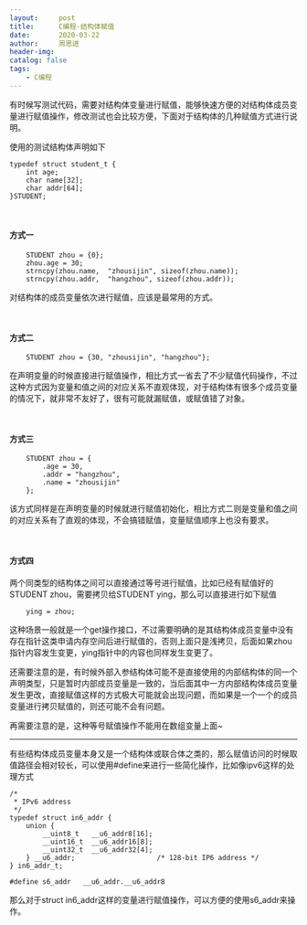```yaml
---
layout:     post
title:      C编程-结构体赋值
date:       2020-03-22
author:     周思进
header-img:	
catalog: false
tags:
    - C编程
---
```


有时候写测试代码，需要对结构体变量进行赋值，能够快速方便的对结构体成员变量进行赋值操作，修改测试也会比较方便，下面对于结构体的几种赋值方式进行说明。

使用的测试结构体声明如下  


```
typedef struct student_t {
    int age;
    char name[32];
    char addr[64];
}STUDENT;
```

<br/>

#### 方式一


```
    STUDENT zhou = {0};
    zhou.age = 30;
    strncpy(zhou.name,  "zhousijin", sizeof(zhou.name));
    strncpy(zhou.addr,  "hangzhou", sizeof(zhou.addr));
```

对结构体的成员变量依次进行赋值，应该是最常用的方式。

<br/>

#### 方式二

```
    STUDENT zhou = {30, "zhousijin", "hangzhou"};
```

在声明变量的时候直接进行赋值操作，相比方式一省去了不少赋值代码操作，不过这种方式因为变量和值之间的对应关系不直观体现，对于结构体有很多个成员变量的情况下，就非常不友好了，很有可能就漏赋值，或赋值错了对象。



<br/>

#### 方式三


```
    STUDENT zhou = {
        .age = 30,
		.addr = "hangzhou",
        .name = "zhousijin"
    };
```

该方式同样是在声明变量的时候就进行赋值初始化，相比方式二则是变量和值之间的对应关系有了直观的体现，不会搞错赋值，变量赋值顺序上也没有要求。


<br/>

#### 方式四

两个同类型的结构体之间可以直接通过等号进行赋值，比如已经有赋值好的STUDENT zhou，需要拷贝给STUDENT ying，那么可以直接进行如下赋值

```
	ying = zhou;
```

这种场景一般就是一个get操作接口，不过需要明确的是其结构体成员变量中没有存在指针这类申请内存空间后进行赋值的，否则上面只是浅拷贝，后面如果zhou指针内容发生变更，ying指针中的内容也同样发生变更了。

还需要注意的是，有时候外部入参结构体可能不是直接使用的内部结构体的同一个声明类型，只是暂时内部成员变量是一致的，当后面其中一方内部结构体成员变量发生更改，直接赋值这样的方式极大可能就会出现问题，而如果是一个一个的成员变量进行拷贝赋值的，则还可能不会有问题。

再需要注意的是，这种等号赋值操作不能用在数组变量上面~


---


有些结构体成员变量本身又是一个结构体或联合体之类的，那么赋值访问的时候取值路径会相对较长，可以使用#define来进行一些简化操作，比如像ipv6这样的处理方式


```
/*
 * IPv6 address
 */
typedef struct in6_addr {
	union {
		__uint8_t   __u6_addr8[16];
		__uint16_t  __u6_addr16[8];
		__uint32_t  __u6_addr32[4];
	} __u6_addr;                    /* 128-bit IP6 address */
} in6_addr_t;

#define s6_addr   __u6_addr.__u6_addr8
```

那么对于struct in6_addr这样的变量进行赋值操作，可以方便的使用s6_addr来操作。


